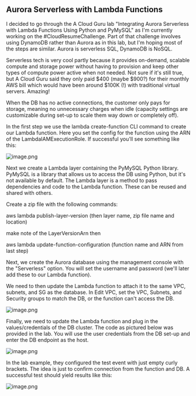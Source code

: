 ## Aurora Serverless with Lambda Functions

I decided to go through the A Cloud Guru lab "Integrating Aurora Serverless with Lambda Functions Using Python and PyMySQL" as I'm currently working on the #CloudResumeChallenge. Part of that challenge involves using DynamoDB rather than Aurora as in this lab, but I'm hoping most of the steps are similar. Aurora is serverless SQL, DynamoDB is NoSQL.

Serverless tech is very cool partly because it provides on-demand, scalable compute and storage power without having to provision and keep other types of compute power active when not needed. Not sure if it's still true, but A Cloud Guru said they only paid $400 (maybe $900?) for their monthly AWS bill which would have been around $100K (!) with traditional virtual servers. Amazing!

When the DB has no active connections, the customer only pays for storage, meaning no unnecessary charges when idle (capacity settings are customizable during set-up to scale them way down or completely off).

In the first step we use the lambda create-function CLI command to create our Lambda function. Here you set the config for the function using the ARN of the LambdaIAMExecutionRole. If successful you'll see something like this:


![image.png](https://cdn.hashnode.com/res/hashnode/image/upload/v1637035884324/AmrPXE1tn.png)

Next we create a Lambda layer containing the PyMySQL Python library. PyMySQL is a library that allows us to access the DB using Python, but it's not available by default. The Lambda layer is a method to pass dependencies and code to the Lambda function. These can be reused and shared with others.

Create a zip file with the following commands: 

aws lambda publish-layer-version (then layer name, zip file name and location)

make note of the LayerVersionArn then 

aws lambda update-function-configuration (function name and ARN from last step) 


Next, we create the Aurora database using the management console with the "Serverless" option. You will set the username and password (we'll later add these to our Lambda function).

We need to then update the Lambda function to attach it to the same VPC, subnets, and SG as the database. In Edit VPC, set the VPC, Subnets, and Security groups to match the DB, or the function can't access the DB.


![image.png](https://cdn.hashnode.com/res/hashnode/image/upload/v1637035913481/GJZl7hBhh.png)

Finally, we need to update the Lambda function and plug in the values/credentials of the DB cluster. The code as pictured below was provided in the lab. You will use the user credentials from the DB set-up and enter the DB endpoint as the host.


![image.png](https://cdn.hashnode.com/res/hashnode/image/upload/v1637035938754/Z-jbs6w0p.png)

In the lab example, they configured the test event with just empty curly brackets. The idea is just to confirm connection from the function and DB. A successful test should yield results like this: 


![image.png](https://cdn.hashnode.com/res/hashnode/image/upload/v1637035958279/iSubANgC4.png)
